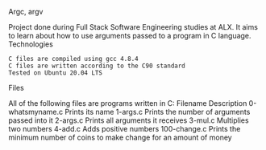 Argc, argv

Project done during Full Stack Software Engineering studies at ALX. 
It aims to learn about how to use arguments passed to a program in C language.
Technologies

    C files are compiled using gcc 4.8.4
    C files are written according to the C90 standard
    Tested on Ubuntu 20.04 LTS

Files

All of the following files are programs written in C:
Filename			Description
0-whatsmyname.c		Prints its name
1-args.c		Prints the number of arguments passed into it
2-args.c		Prints all arguments it receives
3-mul.c			Multiplies two numbers
4-add.c			Adds positive numbers
100-change.c		Prints the minimum number of coins to make change for an amount of money
